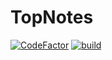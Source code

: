 # TopNotes
[![CodeFactor](https://www.codefactor.io/repository/github/trisiss/topnotes/badge)](https://www.codefactor.io/repository/github/trisiss/topnotes)
[![build](https://github.com/Trisiss/TopNotes/actions/workflows/build-android.yml/badge.svg)](https://github.com/Trisiss/TopNotes/actions/workflows/build-android.yml)
